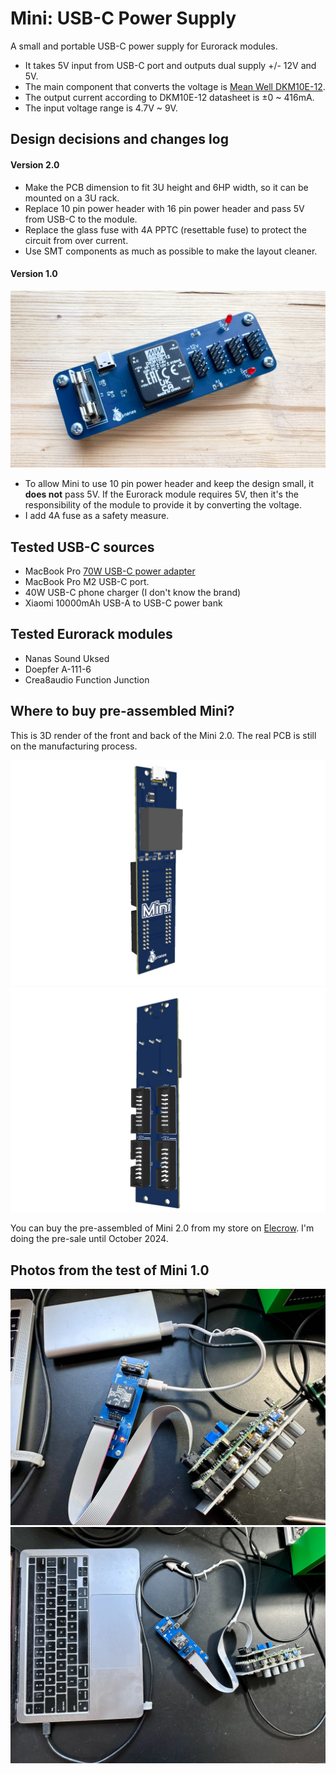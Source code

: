 # Mini: USB-C Power Supply

A small and portable USB-C power supply for Eurorack modules.

- It takes 5V input from USB-C port and outputs dual supply +/- 12V and 5V.
- The main component that converts the voltage is [Mean Well DKM10E-12](https://www.meanwell-web.com/en-gb/dc-dc-converter-pcb-mount-input-4-7-9vdc-dual-dkm10e--12).
- The output current according to DKM10E-12 datasheet is ±0 ~ 416mA.
- The input voltage range is 4.7V ~ 9V.

## Design decisions and changes log

#### Version 2.0
- Make the PCB dimension to fit 3U height and 6HP width, so it can be mounted on a 3U rack.
- Replace 10 pin power header with 16 pin power header and pass 5V from USB-C to the module.
- Replace the glass fuse with 4A PPTC (resettable fuse) to protect the circuit from over current.
- Use SMT components as much as possible to make the layout cleaner.

#### Version 1.0

![Mini](V1.0/IMG_6458.jpeg)

- To allow Mini to use 10 pin power header and keep the design small, it **does not** pass 5V. If the Eurorack module requires 5V, then it's the responsibility of the module to provide it by converting the voltage.
- I add 4A fuse as a safety measure.

## Tested USB-C sources

- MacBook Pro [70W USB-C power adapter](https://www.apple.com/shop/product/MXN53AM/A)
- MacBook Pro M2 USB-C port.
- 40W USB-C phone charger (I don't know the brand)
- Xiaomi 10000mAh USB-A to USB-C power bank

## Tested Eurorack modules

- Nanas Sound Uksed
- Doepfer A-111-6
- Crea8audio Function Junction

## Where to buy pre-assembled Mini?

This is 3D render of the front and back of the Mini 2.0. The real PCB is still on the manufacturing process.

![Mini front](V2.0/front-side.jpeg)
![Mini back](V2.0/back-side.jpeg)

You can buy the pre-assembled of Mini 2.0 from my store on [Elecrow](https://www.elecrow.com/mini-usb-c-power-supply-for-eurorack.html). I'm doing the pre-sale until October 2024.

## Photos from the test of Mini 1.0

![Power bank test](V1.0/IMG_6454.jpeg)
![Laptop test](V1.0/IMG_6455.jpeg)
